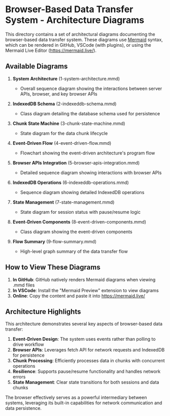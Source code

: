 # Browser-Based Data Transfer System - Architecture Diagrams

This directory contains a set of architectural diagrams documenting the browser-based data transfer system. These diagrams use [Mermaid](https://mermaid-js.github.io/) syntax, which can be rendered in GitHub, VSCode (with plugins), or using the Mermaid Live Editor (https://mermaid.live/).

## Available Diagrams

1. **System Architecture** (1-system-architecture.mmd)
   - Overall sequence diagram showing the interactions between server APIs, browser, and key browser APIs

2. **IndexedDB Schema** (2-indexeddb-schema.mmd)
   - Class diagram detailing the database schema used for persistence

3. **Chunk State Machine** (3-chunk-state-machine.mmd)
   - State diagram for the data chunk lifecycle

4. **Event-Driven Flow** (4-event-driven-flow.mmd)
   - Flowchart showing the event-driven architecture's program flow

5. **Browser APIs Integration** (5-browser-apis-integration.mmd)
   - Detailed sequence diagram showing interactions with browser APIs

6. **IndexedDB Operations** (6-indexeddb-operations.mmd)
   - Sequence diagram showing detailed IndexedDB operations

7. **State Management** (7-state-management.mmd)
   - State diagram for session status with pause/resume logic

8. **Event-Driven Components** (8-event-driven-components.mmd)
   - Class diagram showing the event-driven components

9. **Flow Summary** (9-flow-summary.mmd)
   - High-level graph summary of the data transfer flow

## How to View These Diagrams

1. **In GitHub**: GitHub natively renders Mermaid diagrams when viewing .mmd files
2. **In VSCode**: Install the "Mermaid Preview" extension to view diagrams
3. **Online**: Copy the content and paste it into https://mermaid.live/

## Architecture Highlights

This architecture demonstrates several key aspects of browser-based data transfer:

1. **Event-Driven Design**: The system uses events rather than polling to drive workflow
2. **Browser APIs**: Leverages fetch API for network requests and IndexedDB for persistence
3. **Chunk Processing**: Efficiently processes data in chunks with concurrent operations
4. **Resilience**: Supports pause/resume functionality and handles network errors
5. **State Management**: Clear state transitions for both sessions and data chunks

The browser effectively serves as a powerful intermediary between systems, leveraging its built-in capabilities for network communication and data persistence. 